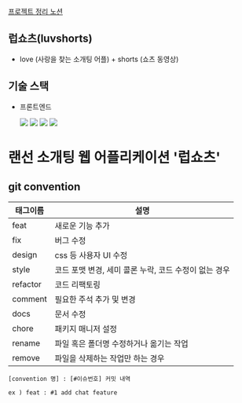<a href="https://pear-meal-b3e.notion.site/NUMBLE-5-6468aab4c8674e6d8bb59fd889f0dc74" target="_blank"> 프로젝트 정리 노션</a>

## 럽쇼츠(luvshorts)

- love (사랑을 찾는 소개팅 어플) + shorts (쇼츠 동영상)

## 기술 스택

- 프론트엔드

  <img src="https://img.shields.io/badge/React-61DAFB?style=flat-square&logo=react&logoColor=white"/> <img src="https://img.shields.io/badge/Javascript-F7DF1E?style=flat-square&logo=javascript&logoColor=white"/> <img src="https://img.shields.io/badge/Redux-764ABC?style=flat-square&logo=redux&logoColor=white"/> <img src="https://img.shields.io/badge/StyledComponent-DB7093?style=flat-square&logo=styled-components&logoColor=black"/>

# 랜선 소개팅 웹 어플리케이션 '럽쇼츠'

## git convention

| 태그이름 | 설명                                                  |
| -------- | ----------------------------------------------------- |
| feat     | 새로운 기능 추가                                      |
| fix      | 버그 수정                                             |
| design   | css 등 사용자 UI 수정                                 |
| style    | 코드 포맷 변경, 세미 콜론 누락, 코드 수정이 없는 경우 |
| refactor | 코드 리팩토링                                         |
| comment  | 필요한 주석 추가 및 변경                              |
| docs     | 문서 수정                                             |
| chore    | 패키지 매니저 설정                                    |
| rename   | 파일 혹은 폴더명 수정하거나 옮기는 작업               |
| remove   | 파일을 삭제하는 작업만 하는 경우                      |

```
[convention 명] : [#이슈번호] 커밋 내역

ex ) feat : #1 add chat feature
```
